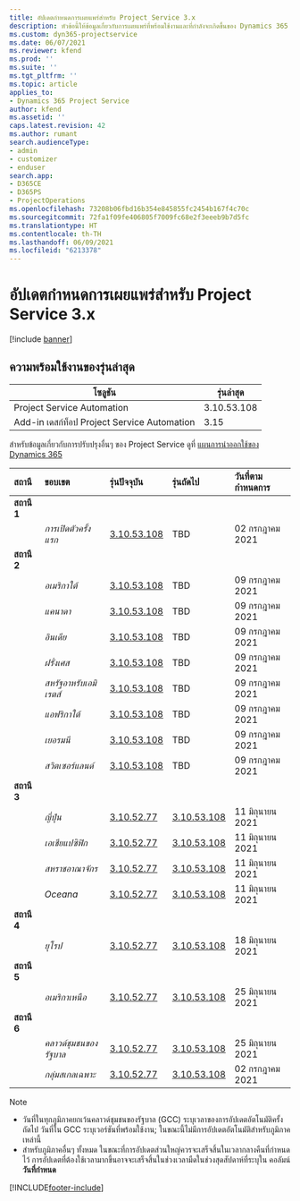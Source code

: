 ```yaml
---
title: อัปเดตกำหนดการเผยแพร่สำหรับ Project Service 3.x
description: หัวข้อนี้ให้ข้อมูลเกี่ยวกับการเผยแพร่ที่พร้อมใช้งานและที่กำลังจะเกิดขึ้นของ Dynamics 365 Project Service Automation
ms.custom: dyn365-projectservice
ms.date: 06/07/2021
ms.reviewer: kfend
ms.prod: ''
ms.suite: ''
ms.tgt_pltfrm: ''
ms.topic: article
applies_to:
- Dynamics 365 Project Service
author: kfend
ms.assetid: ''
caps.latest.revision: 42
ms.author: rumant
search.audienceType:
- admin
- customizer
- enduser
search.app:
- D365CE
- D365PS
- ProjectOperations
ms.openlocfilehash: 73208b06fbd16b354e845855fc2454b167f4c70c
ms.sourcegitcommit: 72fa1f09fe406805f7009fc68e2f3eeeb9b7d5fc
ms.translationtype: HT
ms.contentlocale: th-TH
ms.lasthandoff: 06/09/2021
ms.locfileid: "6213378"
---
```

# <a name="update-release-schedule-for-project-service-3x"></a>อัปเดตกำหนดการเผยแพร่สำหรับ Project Service 3.x

[!include [banner](../includes/psa-now-project-operations.md)]

## <a name="latest-version-availability"></a>ความพร้อมใช้งานของรุ่นล่าสุด

| โซลูชัน  | รุ่นล่าสุด |
|-------|----|
| Project Service Automation    | 3.10.53.108 |
| Add-in เดสก์ท็อป Project Service Automation                | 3.15          |

สำหรับข้อมูลเกี่ยวกับการปรับปรุงอื่นๆ ของ Project Service ดูที่ [แผนการนำออกใช้ของ Dynamics 365](/dynamics365/release-plans/) 

| สถานี  | ขอบเขต | รุ่นปัจจุบัน | รุ่นถัดไป |  วันที่ตามกำหนดการ
| :---   | :---   | :---   | :---   |:---   |         
|<strong>สถานี 1</strong> | |  |  | |
| | <i>การเปิดตัวครั้งแรก</i> | [3.10.53.108](whats-new-ur-32.md) | TBD | 02 กรกฎาคม 2021
|<strong>สถานี 2</strong> | |  |  | |
| | <i>อเมริกาใต้</i> | [3.10.53.108](whats-new-ur-32.md) | TBD | 09 กรกฎาคม 2021
| | <i>แคนาดา</i> | [3.10.53.108](whats-new-ur-32.md) | TBD | 09 กรกฎาคม 2021
| | <i>อินเดีย</i> | [3.10.53.108](whats-new-ur-32.md) | TBD | 09 กรกฎาคม 2021
| | <i>ฝรั่งเศส</i> | [3.10.53.108](whats-new-ur-32.md) | TBD | 09 กรกฎาคม 2021
| | <i>สหรัฐอาหรับเอมิเรตส์</i> | [3.10.53.108](whats-new-ur-32.md) | TBD | 09 กรกฎาคม 2021
| | <i>แอฟริกาใต้</i> | [3.10.53.108](whats-new-ur-32.md) | TBD | 09 กรกฎาคม 2021
| | <i>เยอรมนี</i> | [3.10.53.108](whats-new-ur-32.md) | TBD | 09 กรกฎาคม 2021
| | <i>สวิตเซอร์แลนด์</i> | [3.10.53.108](whats-new-ur-32.md) | TBD | 09 กรกฎาคม 2021
|<strong>สถานี 3</strong> | |  |  | |
| | <i>ญี่ปุ่น</i> | [3.10.52.77](whats-new-ur-31.md) | [3.10.53.108](whats-new-ur-32.md) | 11 มิถุนายน 2021
| | <i>เอเชียแปซิฟิก</i> | [3.10.52.77](whats-new-ur-31.md) | [3.10.53.108](whats-new-ur-32.md) | 11 มิถุนายน 2021
| | <i>สหราชอาณาจักร</i> | [3.10.52.77](whats-new-ur-31.md) | [3.10.53.108](whats-new-ur-32.md) | 11 มิถุนายน 2021
| | <i>Oceana</i> | [3.10.52.77](whats-new-ur-31.md) | [3.10.53.108](whats-new-ur-32.md) | 11 มิถุนายน 2021
|<strong>สถานี 4</strong> | |  |  | |
| | <i>ยุโรป</i> | [3.10.52.77](whats-new-ur-31.md) | [3.10.53.108](whats-new-ur-32.md) | 18 มิถุนายน 2021
|<strong>สถานี 5</strong> | |  |  | |
| | <i>อเมริกาเหนือ</i> | [3.10.52.77](whats-new-ur-31.md) | [3.10.53.108](whats-new-ur-32.md) | 25 มิถุนายน 2021
|<strong>สถานี 6</strong> | |  |  | |
| | <i>คลาวด์ชุมชนของรัฐบาล</i> | [3.10.52.77](whats-new-ur-31.md) | [3.10.53.108](whats-new-ur-32.md) | 25 มิถุนายน 2021
| | <i>กลุ่มสเกลเฉพาะ</i> | [3.10.52.77](whats-new-ur-31.md) | [3.10.53.108](whats-new-ur-32.md) | 02 กรกฎาคม 2021

>[!Note]
> - วันที่ในทุกภูมิภาคยกเว้นคลาวด์ชุมชนของรัฐบาล (GCC) ระบุเวลาของการอัปเดตอัตโนมัติครั้งถัดไป วันที่ใน GCC ระบุเวอร์ชันที่พร้อมใช้งาน; ในขณะนี้ไม่มีการอัปเดตอัตโนมัติสำหรับภูมิภาคเหล่านี้
> - สำหรับภูมิภาคอื่นๆ ทั้งหมด ในขณะที่การอัปเดตส่วนใหญ่ควรจะเสร็จสิ้นในเวลากลางคืนที่กำหนดไว้ การอัปเดตที่ต้องใช้เวลามากขึ้นอาจจะเสร็จสิ้นในช่วงเวลามืดในช่วงสุดสัปดาห์ที่ระบุใน คอลัมน์ **วันที่กำหนด**


[!INCLUDE[footer-include](../includes/footer-banner.md)]
